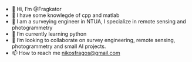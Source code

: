 - 👋 Hi, I’m @Fragkator
- 👀 I have some knowlegde of cpp and matlab
- 🍋 I am a surveying engineer in NTUA, I specialize in remote sensing and photogrammetry 
- 🌱 I’m currently learning python
- 💞️ I’m looking to collaborate on survey engineering, remote sensing, photogrammetry and small AI projects.
- 📫 How to reach me nikosfragos@gmail.com

<!---
Fragkator/Fragkator is a ✨ special ✨ repository because its `README.md` (this file) appears on your GitHub profile.
You can click the Preview link to take a look at your changes.
--->
